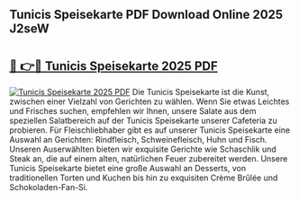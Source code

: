 ## Tunicis Speisekarte PDF Download Online 2025 J2seW

# <h2><a href="http://gcdfxb.nevu.top/?p=Tunicis+Speisekarte">🔗 👉🔴 Tunicis Speisekarte 2025 PDF</a></h2>

[![Tunicis Speisekarte 2025 PDF](https://i.imgur.com/dBaPXMq.png)](http://gcdfxb.nevu.top/?p=Tunicis+Speisekarte)
Die Tunicis Speisekarte ist die Kunst, zwischen einer Vielzahl von Gerichten zu wählen. Wenn Sie etwas Leichtes und Frisches suchen, empfehlen wir Ihnen, unsere Salate aus dem speziellen Salatbereich auf der Tunicis Speisekarte unserer Cafeteria zu probieren. Für Fleischliebhaber gibt es auf unserer Tunicis Speisekarte eine Auswahl an Gerichten: Rindfleisch, Schweinefleisch, Huhn und Fisch. Unseren Auserwählten bieten wir exquisite Gerichte wie Schaschlik und Steak an, die auf einem alten, natürlichen Feuer zubereitet werden. Unsere Tunicis Speisekarte bietet eine große Auswahl an Desserts, von traditionellen Torten und Kuchen bis hin zu exquisiten Crème Brûlée und Schokoladen-Fan-Si.
